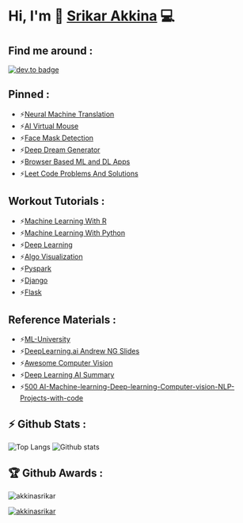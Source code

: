 # Hi, I'm 👋 [Srikar Akkina](https://akkinasrikar.github.io) :computer:

## Find me around : 

[![dev.to badge](https://img.shields.io/badge/linkedin-srikarakkina-%230177B5?style=flat&logo=linkedin)](https://www.linkedin.com/in/srikarakkina)


## Pinned :
- ⚡[Neural Machine Translation](https://github.com/akkinasrikar/Neural-Machine-Translation)
- ⚡[AI Virtual Mouse](https://github.com/akkinasrikar/AI-Virtual-Mouse)
- ⚡[Face Mask Detection](https://github.com/akkinasrikar/Face-Mask-Detection)
- ⚡[Deep Dream Generator](https://github.com/akkinasrikar/Deep-dream-generator)
- ⚡[Browser Based ML and DL Apps](https://github.com/akkinasrikar/Web-browser-based-machine-learning-and-deep-learning-applications)
- ⚡[Leet Code Problems And Solutions](https://github.com/akkinasrikar/Leet-code-problems)

## Workout Tutorials :
- ⚡[Machine Learning With R](https://github.com/akkinasrikar/Machine-Learning-with-R)
- ⚡[Machine Learning With Python](https://github.com/akkinasrikar/machine-learning)
- ⚡[Deep Learning](https://github.com/akkinasrikar/Deep-Learning)
- ⚡[Algo Visualization](https://github.com/akkinasrikar/visualization-of-algorithms-with-processing)
- ⚡[Pyspark](https://github.com/akkinasrikar/Spark-and-Python-for-Big-Data-with-PySpark)
- ⚡[Django](https://github.com/akkinasrikar/Django-framework)
- ⚡[Flask](https://github.com/akkinasrikar/Flask)

## Reference Materials :
- ⚡[ML-University](https://github.com/akkinasrikar/ML-University)
- ⚡[DeepLearning.ai Andrew NG Slides](https://github.com/akkinasrikar/Deeplearning.ai-Andrew-NG-Slides)
- ⚡[Awesome Computer Vision](https://github.com/akkinasrikar/awesome-computer-vision)
- ⚡[Deep Learning AI Summary](https://github.com/akkinasrikar/DeepLearning.ai-Summary)
- ⚡[500 AI-Machine-learning-Deep-learning-Computer-vision-NLP-Projects-with-code](https://github.com/akkinasrikar/500-AI-Machine-learning-Deep-learning-Computer-vision-NLP-Projects-with-code)

## :zap: Github Stats :

![Top Langs](https://github-readme-stats.vercel.app/api/top-langs/?username=akkinasrikar&theme=cobalt&langs_count=10&layout=compact) 
![Github stats](https://github-readme-stats.vercel.app/api?username=akkinasrikar&theme=calm&show_icons=true&count_private=true)

## :trophy: Github Awards :

<p align="left"> <img src="https://komarev.com/ghpvc/?username=akkinasrikar&label=Profile%20views&color=0e75b6&style=flat" alt="akkinasrikar" /> </p>
<p align="left"> 
	<a href="https://github.com/ryo-ma/github-profile-trophy">
	<img src="https://github-profile-trophy.vercel.app/?username=akkinasrikar&theme=chalk&margin-w=15" alt="akkinasrikar" />
	</a> 
</p>
 
